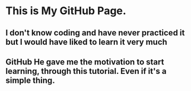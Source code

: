 # This is My GitHub Page.
## I don't know coding and have never practiced it but I would have liked to learn it very much
## GitHub He gave me the motivation to start learning, through this tutorial. Even if it's a simple thing.
